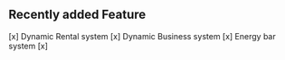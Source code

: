 ## Recently added Feature


[x] Dynamic Rental system
[x] Dynamic Business system
[x] Energy bar system
[x] 

